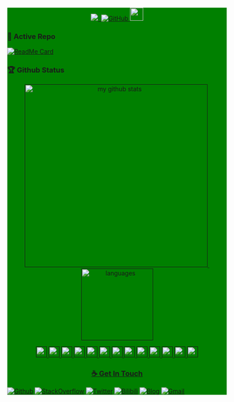 <div style="background: green ">
<!-- top left -->
    <!--
<div>
    <img src="https://emojis.slackmojis.com/emojis/images/1563480763/5999/meow_party.gif" width="60" height="60"/> 
    <img src="https://emojis.slackmojis.com/emojis/images/1563480763/5999/meow_party.gif" width="60" height="60" align="right"/> 
</div>
-->

<!-- first row -->
<p align="center">
<a href="https://github.com/Git-liuxiaoyu">
    <img src="https://komarev.com/ghpvc/?username=hellokaton">&nbsp;&nbsp;<img alt="GitHub" src="https://img.shields.io/badge/dynamic/json?logo=github&label=GitHub+Followers&labelColor=282c34&color=181717&query=%24.data.totalSubs&url=https%3A%2F%2Fapi.spencerwoo.com%2Fsubstats%2F%3Fsource%3Dgithub%26queryKey%3Dhellokaton&longCache=true">
</a>

<img src="https://media.giphy.com/media/WUlplcMpOCEmTGBtBW/giphy.gif" width="30">
<p>


### 👀 Active Repo

[![ReadMe Card](https://github-readme-stats.vercel.app/api/pin/?username=Git-liuxiaoyu&repo=car-manager)](https://github.com/Git-liuxiaoyu/car-manager)

### 🏆 Github Status

<a align="center" href="">
<p align="center">
<img src="https://github-readme-stats.vercel.app/api?username=Git-liuxiaoyu&show_icons=true&theme=tokyonight" alt="my github stats" width="420"/>&nbsp;
<img src="https://github-readme-stats.vercel.app/api/top-langs/?username=Git-liuxiaoyu&layout=compact&theme=tokyonight" alt="languages" height="165">
</p>


<!-- programming langs i work-->
<p align="center">
  <img src="https://icongr.am/devicon/ruby-original.svg" width="25px" height="25px"/>
  <img src="https://icongr.am/devicon/ubuntu-plain.svg" width="25px" height="25px"/>
  <img src="https://icongr.am/devicon/gitlab-original.svg" width="25px" height="25px"/>
  <img src="https://icongr.am/devicon/javascript-original.svg" width="25px" height="25px"/>
  <img src="https://icongr.am/devicon/python-original.svg" width="25px" height="25px"/>
  <img src="https://icongr.am/devicon/nodejs-original.svg" width="25px" height="25px"/>
  <img src="https://icongr.am/devicon/vuejs-original.svg" width="25px" height="25px"/>
  <img src="https://icongr.am/devicon/react-original.svg" width="25px" height="25px"/>
  <img src="https://icongr.am/devicon/electron-original.svg" width="25px" height="25px"/>
  <img src="https://icongr.am/devicon/java-original.svg" width="25px" height="25px"/>
  <img src="https://icongr.am/devicon/go-original.svg" width="25px" height="25px"/>
  <img src="https://icongr.am/devicon/github-original.svg" width="25px" height="25px"/>
  <img src="https://icongr.am/devicon/nginx-original.svg" width="25px" height="25px"/>
</p>


### ☕ Get In Touch
[![Github](https://img.shields.io/badge/-Github-000?style=flat&logo=Github&logoColor=white)](https://github.com/hellokaton)
[![StackOverflow](https://img.shields.io/badge/-StackOverflow-cyan?style=flat&logo=StackOverflow&logoColor=white)](https://stackoverflow.com/users/story/5064465)
[![Twitter](https://img.shields.io/badge/-Twitter-blue?style=flat&logo=Twitter&logoColor=white)](https://twitter.com/hellokaton)
[![Bilibili](https://img.shields.io/badge/-Bilibili-c13584?style=flat&labelColor=c13584&logo=instagram&logoColor=white)](https://space.bilibili.com/33165125)
[![Blog](https://img.shields.io/badge/-Website-FCA121?style=flat&logo=java&logoColor=white)](https://blog.hellokaton.com/)
[![Gmail](https://img.shields.io/badge/-Gmail-c14438?style=flat&logo=Gmail&logoColor=white)](mailto:hellokaton@gmail.com)
